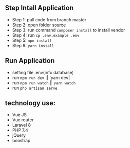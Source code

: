 ## Step Intall Application
- Step 1: pull code from branch master
- Step 2: open folder source
- Step 3: run command 
``` composer install ```
to install vendor
- Step 4: run 
``` cp .env.example .env ```
- Step 5: `npm install`
- Step 6: `yarn install`

## Run Application
- setting file .env(info database)
- run `npm run dev` || `yarn dev|
- run `npm run watch` || `yarn watch`
- run `php artisan serve`

## technology use:
- Vue JS
- Vue router
- Laravel 8
- PHP 7.4
- jQuery
- boostrap